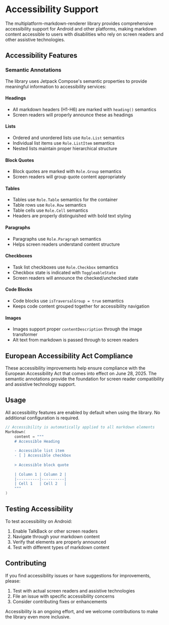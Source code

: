# Accessibility Support

The multiplatform-markdown-renderer library provides comprehensive accessibility support for Android and other platforms, making markdown content accessible to users with disabilities who rely on screen readers and other assistive technologies.

## Accessibility Features

### Semantic Annotations

The library uses Jetpack Compose's semantic properties to provide meaningful information to accessibility services:

#### Headings
- All markdown headers (H1-H6) are marked with `heading()` semantics
- Screen readers will properly announce these as headings

#### Lists
- Ordered and unordered lists use `Role.List` semantics
- Individual list items use `Role.ListItem` semantics
- Nested lists maintain proper hierarchical structure

#### Block Quotes
- Block quotes are marked with `Role.Group` semantics
- Screen readers will group quote content appropriately

#### Tables
- Tables use `Role.Table` semantics for the container
- Table rows use `Role.Row` semantics
- Table cells use `Role.Cell` semantics
- Headers are properly distinguished with bold text styling

#### Paragraphs
- Paragraphs use `Role.Paragraph` semantics
- Helps screen readers understand content structure

#### Checkboxes
- Task list checkboxes use `Role.Checkbox` semantics
- Checkbox state is indicated with `ToggleableState`
- Screen readers will announce the checked/unchecked state

#### Code Blocks
- Code blocks use `isTraversalGroup = true` semantics
- Keeps code content grouped together for accessibility navigation

#### Images
- Images support proper `contentDescription` through the image transformer
- Alt text from markdown is passed through to screen readers

## European Accessibility Act Compliance

These accessibility improvements help ensure compliance with the European Accessibility Act that comes into effect on June 28, 2025. The semantic annotations provide the foundation for screen reader compatibility and assistive technology support.

## Usage

All accessibility features are enabled by default when using the library. No additional configuration is required.

```kotlin
// Accessibility is automatically applied to all markdown elements
Markdown(
    content = """
    # Accessible Heading
    
    - Accessible list item
    - [ ] Accessible checkbox
    
    > Accessible block quote
    
    | Column 1 | Column 2 |
    |----------|----------|
    | Cell 1   | Cell 2   |
    """
)
```

## Testing Accessibility

To test accessibility on Android:

1. Enable TalkBack or other screen readers
2. Navigate through your markdown content
3. Verify that elements are properly announced
4. Test with different types of markdown content

## Contributing

If you find accessibility issues or have suggestions for improvements, please:

1. Test with actual screen readers and assistive technologies
2. File an issue with specific accessibility concerns
3. Consider contributing fixes or enhancements

Accessibility is an ongoing effort, and we welcome contributions to make the library even more inclusive.